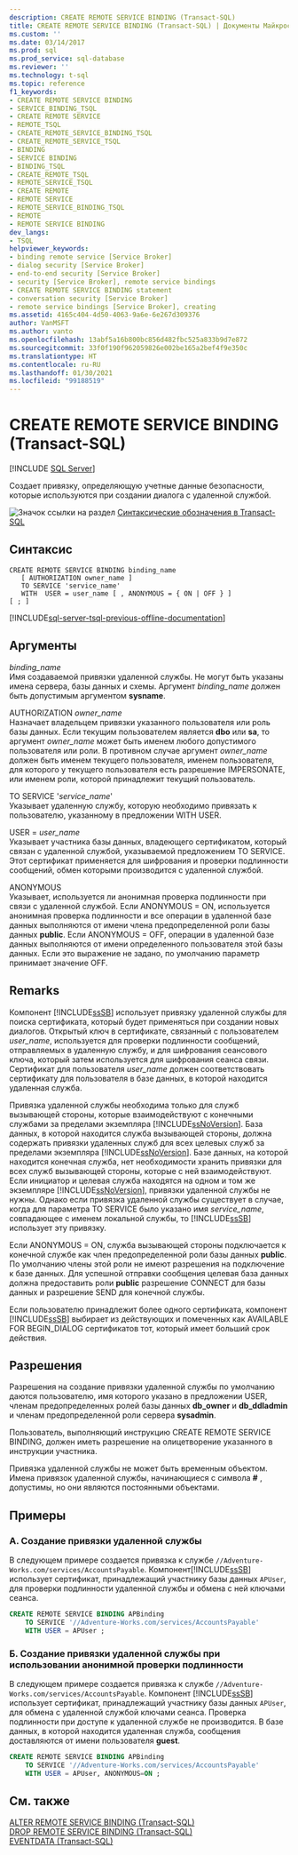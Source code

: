 ```yaml
---
description: CREATE REMOTE SERVICE BINDING (Transact-SQL)
title: CREATE REMOTE SERVICE BINDING (Transact-SQL) | Документы Майкрософт
ms.custom: ''
ms.date: 03/14/2017
ms.prod: sql
ms.prod_service: sql-database
ms.reviewer: ''
ms.technology: t-sql
ms.topic: reference
f1_keywords:
- CREATE REMOTE SERVICE BINDING
- SERVICE_BINDING_TSQL
- CREATE REMOTE SERVICE
- REMOTE_TSQL
- CREATE_REMOTE_SERVICE_BINDING_TSQL
- CREATE_REMOTE_SERVICE_TSQL
- BINDING
- SERVICE BINDING
- BINDING_TSQL
- CREATE_REMOTE_TSQL
- REMOTE_SERVICE_TSQL
- CREATE REMOTE
- REMOTE SERVICE
- REMOTE_SERVICE_BINDING_TSQL
- REMOTE
- REMOTE SERVICE BINDING
dev_langs:
- TSQL
helpviewer_keywords:
- binding remote service [Service Broker]
- dialog security [Service Broker]
- end-to-end security [Service Broker]
- security [Service Broker], remote service bindings
- CREATE REMOTE SERVICE BINDING statement
- conversation security [Service Broker]
- remote service bindings [Service Broker], creating
ms.assetid: 4165c404-4d50-4063-9a6e-6e267d309376
author: VanMSFT
ms.author: vanto
ms.openlocfilehash: 13abf5a16b800bc856d482fbc525a833b9d7e872
ms.sourcegitcommit: 33f0f190f962059826e002be165a2bef4f9e350c
ms.translationtype: HT
ms.contentlocale: ru-RU
ms.lasthandoff: 01/30/2021
ms.locfileid: "99188519"
---
```

# <a name="create-remote-service-binding-transact-sql"></a>CREATE REMOTE SERVICE BINDING (Transact-SQL)
[!INCLUDE [SQL Server](../../includes/applies-to-version/sqlserver.md)]

  Создает привязку, определяющую учетные данные безопасности, которые используются при создании диалога с удаленной службой.  
  
 ![Значок ссылки на раздел](../../database-engine/configure-windows/media/topic-link.gif "Значок ссылки на раздел") [Синтаксические обозначения в Transact-SQL](../../t-sql/language-elements/transact-sql-syntax-conventions-transact-sql.md)  
  
## <a name="syntax"></a>Синтаксис  
  
```syntaxsql
CREATE REMOTE SERVICE BINDING binding_name   
   [ AUTHORIZATION owner_name ]   
   TO SERVICE 'service_name'   
   WITH  USER = user_name [ , ANONYMOUS = { ON | OFF } ]  
[ ; ]  
```  
  
[!INCLUDE[sql-server-tsql-previous-offline-documentation](../../includes/sql-server-tsql-previous-offline-documentation.md)]

## <a name="arguments"></a>Аргументы
 *binding_name*  
 Имя создаваемой привязки удаленной службы. Не могут быть указаны имена сервера, базы данных и схемы. Аргумент *binding_name* должен быть допустимым аргументом **sysname**.  
  
 AUTHORIZATION *owner_name*  
 Назначает владельцем привязки указанного пользователя или роль базы данных. Если текущим пользователем является **dbo** или **sa**, то аргумент *owner_name* может быть именем любого допустимого пользователя или роли. В противном случае аргумент *owner_name* должен быть именем текущего пользователя, именем пользователя, для которого у текущего пользователя есть разрешение IMPERSONATE, или именем роли, которой принадлежит текущий пользователь.  
  
 TO SERVICE '*service_name*'  
 Указывает удаленную службу, которую необходимо привязать к пользователю, указанному в предложении WITH USER.  
  
 USER = *user_name*  
 Указывает участника базы данных, владеющего сертификатом, который связан с удаленной службой, указываемой предложением TO SERVICE. Этот сертификат применяется для шифрования и проверки подлинности сообщений, обмен которыми производится с удаленной службой.  
  
 ANONYMOUS  
 Указывает, используется ли анонимная проверка подлинности при связи с удаленной службой. Если ANONYMOUS = ON, используется анонимная проверка подлинности и все операции в удаленной базе данных выполняются от имени члена предопределенной роли базы данных **public**. Если ANONYMOUS = OFF, операции в удаленной базе данных выполняются от имени определенного пользователя этой базы данных. Если это выражение не задано, по умолчанию параметр принимает значение OFF.  
  
## <a name="remarks"></a>Remarks  
 Компонент [!INCLUDE[ssSB](../../includes/sssb-md.md)] использует привязку удаленной службы для поиска сертификата, который будет применяться при создании новых диалогов. Открытый ключ в сертификате, связанный с пользователем *user_name*, используется для проверки подлинности сообщений, отправляемых в удаленную службу, и для шифрования сеансового ключа, который затем используется для шифрования сеанса связи. Сертификат для пользователя *user_name* должен соответствовать сертификату для пользователя в базе данных, в которой находится удаленная служба.  
  
 Привязка удаленной службы необходима только для служб вызывающей стороны, которые взаимодействуют с конечными службами за пределами экземпляра [!INCLUDE[ssNoVersion](../../includes/ssnoversion-md.md)]. База данных, в которой находится служба вызывающей стороны, должна содержать привязки удаленных служб для всех целевых служб за пределами экземпляра [!INCLUDE[ssNoVersion](../../includes/ssnoversion-md.md)]. Базе данных, на которой находится конечная служба, нет необходимости хранить привязки для всех служб вызывающей стороны, которые с ней взаимодействуют. Если инициатор и целевая служба находятся на одном и том же экземпляре [!INCLUDE[ssNoVersion](../../includes/ssnoversion-md.md)], привязки удаленной службы не нужны. Однако если привязка удаленной службы существует в случае, когда для параметра TO SERVICE было указано имя *service_name*, совпадающее с именем локальной службы, то [!INCLUDE[ssSB](../../includes/sssb-md.md)] использует эту привязку.  
  
 Если ANONYMOUS = ON, служба вызывающей стороны подключается к конечной службе как член предопределенной роли базы данных **public**. По умолчанию члены этой роли не имеют разрешения на подключение к базе данных. Для успешной отправки сообщения целевая база данных должна предоставить роли **public** разрешение CONNECT для базы данных и разрешение SEND для конечной службы.  
  
 Если пользователю принадлежит более одного сертификата, компонент [!INCLUDE[ssSB](../../includes/sssb-md.md)] выбирает из действующих и помеченных как AVAILABLE FOR BEGIN_DIALOG сертификатов тот, который имеет больший срок действия.  
  
## <a name="permissions"></a>Разрешения  
 Разрешения на создание привязки удаленной службы по умолчанию даются пользователю, имя которого указано в предложении USER, членам предопределенных ролей базы данных **db_owner** и **db_ddladmin** и членам предопределенной роли сервера **sysadmin**.  
  
 Пользователь, выполняющий инструкцию CREATE REMOTE SERVICE BINDING, должен иметь разрешение на олицетворение указанного в инструкции участника.  
  
 Привязка удаленной службы не может быть временным объектом. Имена привязок удаленной службы, начинающиеся с символа **#** , допустимы, но они являются постоянными объектами.  
  
## <a name="examples"></a>Примеры  
  
### <a name="a-creating-a-remote-service-binding"></a>A. Создание привязки удаленной службы  
 В следующем примере создается привязка к службе `//Adventure-Works.com/services/AccountsPayable`. Компонент[!INCLUDE[ssSB](../../includes/sssb-md.md)] использует сертификат, принадлежащий участнику базы данных `APUser`, для проверки подлинности удаленной службы и обмена с ней ключами сеанса.  
  
```sql  
CREATE REMOTE SERVICE BINDING APBinding  
    TO SERVICE '//Adventure-Works.com/services/AccountsPayable'  
    WITH USER = APUser ;  
```  
  
### <a name="b-creating-a-remote-service-binding-using-anonymous-authentication"></a>Б. Создание привязки удаленной службы при использовании анонимной проверки подлинности  
 В следующем примере создается привязка к службе `//Adventure-Works.com/services/AccountsPayable`. Компонент [!INCLUDE[ssSB](../../includes/sssb-md.md)] использует сертификат, принадлежащий участнику базы данных `APUser`, для обмена с удаленной службой ключами сеанса. Проверка подлинности при доступе к удаленной службе не производится. В базе данных, в которой находится удаленная служба, сообщения доставляются от имени пользователя **guest**.  
  
```sql  
CREATE REMOTE SERVICE BINDING APBinding  
    TO SERVICE '//Adventure-Works.com/services/AccountsPayable'  
    WITH USER = APUser, ANONYMOUS=ON ;  
```  
  
## <a name="see-also"></a>См. также  
 [ALTER REMOTE SERVICE BINDING (Transact-SQL)](../../t-sql/statements/alter-remote-service-binding-transact-sql.md)   
 [DROP REMOTE SERVICE BINDING (Transact-SQL)](../../t-sql/statements/drop-remote-service-binding-transact-sql.md)   
 [EVENTDATA (Transact-SQL)](../../t-sql/functions/eventdata-transact-sql.md)  
  
  
